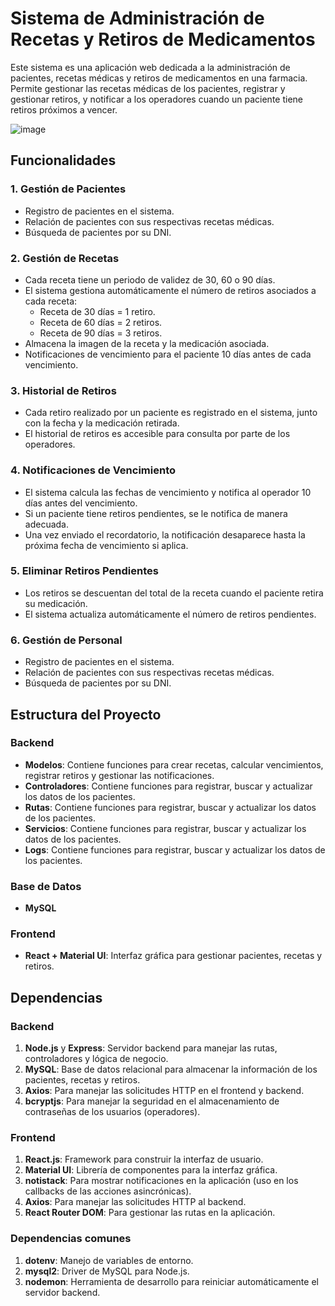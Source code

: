 # Sistema de Administración de Recetas y Retiros de Medicamentos

Este sistema es una aplicación web dedicada a la administración de pacientes, recetas médicas y retiros de medicamentos en una farmacia. Permite gestionar las recetas médicas de los pacientes, registrar y gestionar retiros, y notificar a los operadores cuando un paciente tiene retiros próximos a vencer.

![image](https://github.com/user-attachments/assets/6df3f44f-596c-4700-b81c-a95885fbf60b)

## **Funcionalidades**

### 1. **Gestión de Pacientes**

- Registro de pacientes en el sistema.
- Relación de pacientes con sus respectivas recetas médicas.
- Búsqueda de pacientes por su DNI.

### 2. **Gestión de Recetas**

- Cada receta tiene un periodo de validez de 30, 60 o 90 días.
- El sistema gestiona automáticamente el número de retiros asociados a cada receta:
  - Receta de 30 días = 1 retiro.
  - Receta de 60 días = 2 retiros.
  - Receta de 90 días = 3 retiros.
- Almacena la imagen de la receta y la medicación asociada.
- Notificaciones de vencimiento para el paciente 10 días antes de cada vencimiento.

### 3. **Historial de Retiros**

- Cada retiro realizado por un paciente es registrado en el sistema, junto con la fecha y la medicación retirada.
- El historial de retiros es accesible para consulta por parte de los operadores.

### 4. **Notificaciones de Vencimiento**

- El sistema calcula las fechas de vencimiento y notifica al operador 10 días antes del vencimiento.
- Si un paciente tiene retiros pendientes, se le notifica de manera adecuada.
- Una vez enviado el recordatorio, la notificación desaparece hasta la próxima fecha de vencimiento si aplica.

### 5. **Eliminar Retiros Pendientes**

- Los retiros se descuentan del total de la receta cuando el paciente retira su medicación.
- El sistema actualiza automáticamente el número de retiros pendientes.

### 6. **Gestión de Personal**

- Registro de pacientes en el sistema.
- Relación de pacientes con sus respectivas recetas médicas.
- Búsqueda de pacientes por su DNI.

## **Estructura del Proyecto**

### **Backend**

- **Modelos**: Contiene funciones para crear recetas, calcular vencimientos, registrar retiros y gestionar las notificaciones.
- **Controladores**: Contiene funciones para registrar, buscar y actualizar los datos de los pacientes.
- **Rutas**: Contiene funciones para registrar, buscar y actualizar los datos de los pacientes.
- **Servicios**: Contiene funciones para registrar, buscar y actualizar los datos de los pacientes.
- **Logs**: Contiene funciones para registrar, buscar y actualizar los datos de los pacientes.

### **Base de Datos**

- **MySQL**

### **Frontend**

- **React + Material UI**: Interfaz gráfica para gestionar pacientes, recetas y retiros.

## **Dependencias**

### **Backend**

1. **Node.js** y **Express**: Servidor backend para manejar las rutas, controladores y lógica de negocio.
2. **MySQL**: Base de datos relacional para almacenar la información de los pacientes, recetas y retiros.
3. **Axios**: Para manejar las solicitudes HTTP en el frontend y backend.
4. **bcryptjs**: Para manejar la seguridad en el almacenamiento de contraseñas de los usuarios (operadores).

### **Frontend**

1. **React.js**: Framework para construir la interfaz de usuario.
2. **Material UI**: Librería de componentes para la interfaz gráfica.
3. **notistack**: Para mostrar notificaciones en la aplicación (uso en los callbacks de las acciones asincrónicas).
4. **Axios**: Para manejar las solicitudes HTTP al backend.
5. **React Router DOM**: Para gestionar las rutas en la aplicación.

### **Dependencias comunes**

1. **dotenv**: Manejo de variables de entorno.
2. **mysql2**: Driver de MySQL para Node.js.
3. **nodemon**: Herramienta de desarrollo para reiniciar automáticamente el servidor backend.
